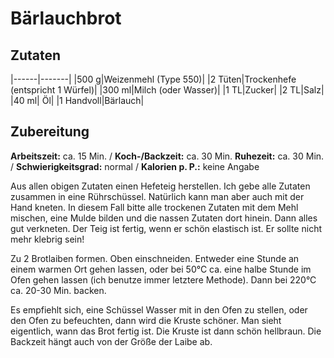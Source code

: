 <!--
categories: backen, brot
source: https://www.chefkoch.de/rezepte/2367821375905130/Baerlauchbrot.html
-->
# Bärlauchbrot

## Zutaten
|------|-------|
|500 g|Weizenmehl (Type 550)|
|2 Tüten|Trockenhefe (entspricht 1 Würfel)|
|300 ml|Milch (oder Wasser)|
|1 TL|Zucker|
|2 TL|Salz|
|40 ml| Öl|
|1 Handvoll|Bärlauch|

## Zubereitung

**Arbeitszeit:** ca. 15 Min. / **Koch-/Backzeit:** ca. 30 Min. **Ruhezeit:** ca. 30 Min. / **Schwierigkeitsgrad:** normal / **Kalorien p. P.:** keine Angabe

Aus allen obigen Zutaten einen Hefeteig herstellen. Ich gebe alle Zutaten zusammen in eine Rührschüssel. Natürlich kann man aber auch mit der Hand kneten. In diesem Fall bitte alle trockenen Zutaten mit dem Mehl mischen, eine Mulde bilden und die nassen Zutaten dort hinein. Dann alles gut verkneten. Der Teig ist fertig, wenn er schön elastisch ist. Er sollte nicht mehr klebrig sein!

Zu 2 Brotlaiben formen. Oben einschneiden. Entweder eine Stunde an einem warmen Ort gehen lassen, oder bei 50°C ca. eine halbe Stunde im Ofen gehen lassen (ich benutze immer letztere Methode). Dann bei 220°C ca. 20-30 Min. backen. 

Es empfiehlt sich, eine Schüssel Wasser mit in den Ofen zu stellen, oder den Ofen zu befeuchten, dann wird die Kruste schöner. Man sieht eigentlich, wann das Brot fertig ist. Die Kruste ist dann schön hellbraun. Die Backzeit hängt auch von der Größe der Laibe ab.